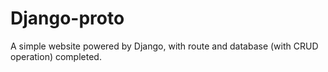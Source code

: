 # Django-proto

A simple website powered by Django, with route and database (with CRUD operation) completed.
